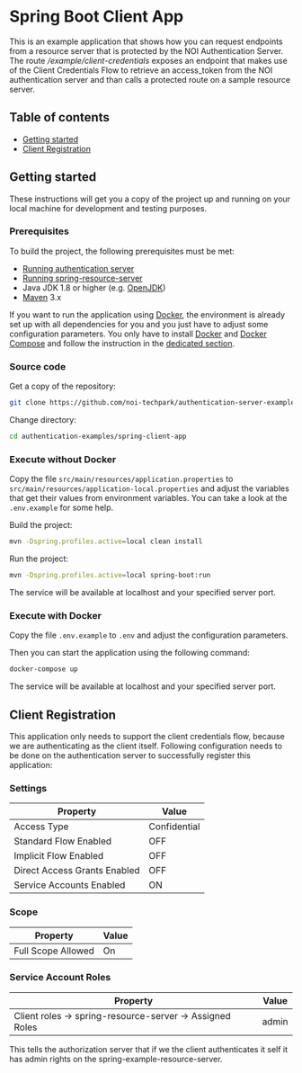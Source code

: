 Spring Boot Client App
======================

This is an example application that shows how you can request endpoints from a resource server that is protected by the NOI Authentication Server.
The route */example/client-credentials* exposes an endpoint that makes use of the Client Credentials Flow to retrieve an access_token from the NOI authentication server and than calls a protected route on a sample resource server.

## Table of contents

- [Getting started](#getting-started)
- [Client Registration](#client-registration)

## Getting started

These instructions will get you a copy of the project up and running
on your local machine for development and testing purposes.

### Prerequisites

To build the project, the following prerequisites must be met:

- [Running authentication server](https://github.com/noi-techpark/authentication-server)
- [Running spring-resource-server](../spring-resource-server/readme.md)
- Java JDK 1.8 or higher (e.g. [OpenJDK](https://openjdk.java.net/))
- [Maven](https://maven.apache.org/) 3.x

If you want to run the application using [Docker](https://www.docker.com/), the environment is already set up with all dependencies for you and you just have to adjust some configuration parameters. You only have to install [Docker](https://www.docker.com/) and [Docker Compose](https://docs.docker.com/compose/) and follow the instruction in the [dedicated section](#execute-with-docker).

### Source code

Get a copy of the repository:

```bash
git clone https://github.com/noi-techpark/authentication-server-examples.git
```

Change directory:

```bash
cd authentication-examples/spring-client-app
```

### Execute without Docker

Copy the file `src/main/resources/application.properties` to `src/main/resources/application-local.properties` and adjust the variables that get their values from environment variables. You can take a look at the `.env.example` for some help.

Build the project:

```bash
mvn -Dspring.profiles.active=local clean install
```

Run the project:

```bash
mvn -Dspring.profiles.active=local spring-boot:run
```

The service will be available at localhost and your specified server port.

### Execute with Docker

Copy the file `.env.example` to `.env` and adjust the configuration parameters.

Then you can start the application using the following command:

```bash
docker-compose up
```

The service will be available at localhost and your specified server port.

## Client Registration

This application only needs to support the client credentials flow, because we are authenticating as the client itself.
Following configuration needs to be done on the authentication server to successfully register this application:

### Settings

| Property                     | Value        |
| ---------------------------- | ------------ |
| Access Type                  | Confidential |
| Standard Flow Enabled        | OFF          |
| Implicit Flow Enabled        | OFF          |
| Direct Access Grants Enabled | OFF          |
| Service Accounts Enabled     | ON           |

### Scope

| Property           | Value |
| ------------------ | ----- |
| Full Scope Allowed | On    |

### Service Account Roles

| Property                                                         | Value |
| ---------------------------------------------------------------- | ----- |
| Client roles -> spring-resource-server -> Assigned Roles         | admin |

This tells the authorization server that if we the client authenticates it self it has admin rights on the spring-example-resource-server.
